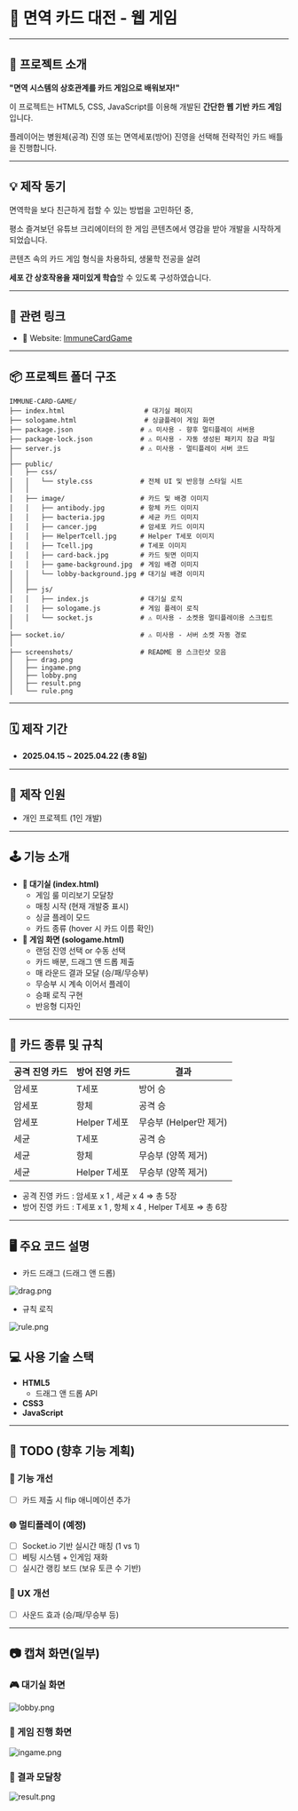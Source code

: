# 🧬 면역 카드 대전 - 웹 게임

---

## 🧭 프로젝트 소개

**"면역 시스템의 상호관계를 카드 게임으로 배워보자!"**

이 프로젝트는 HTML5, CSS, JavaScript를 이용해 개발된 **간단한 웹 기반 카드 게임**입니다.

플레이어는 병원체(공격) 진영 또는 면역세포(방어) 진영을 선택해 전략적인 카드 배틀을 진행합니다.

---

## 💡 제작 동기

면역학을 보다 친근하게 접할 수 있는 방법을 고민하던 중,

평소 즐겨보던 유튜브 크리에이터의 한 게임 콘텐츠에서 영감을 받아 개발을 시작하게 되었습니다.

콘텐츠 속의 카드 게임 형식을 차용하되, 생물학 전공을 살려

**세포 간 상호작용을 재미있게 학습**할 수 있도록 구성하였습니다.

---

## 🔗 관련 링크

- 🔗 Website:  [ImmuneCardGame](#)

---

## 📦 프로젝트 폴더 구조
```
IMMUNE-CARD-GAME/
├── index.html                    # 대기실 페이지
├── sologame.html                 # 싱글플레이 게임 화면
├── package.json                 # ⚠️ 미사용 - 향후 멀티플레이 서버용
├── package-lock.json            # ⚠️ 미사용 - 자동 생성된 패키지 잠금 파일
├── server.js                    # ⚠️ 미사용 - 멀티플레이 서버 코드
│
├── public/
│   ├── css/
│   │   └── style.css            # 전체 UI 및 반응형 스타일 시트
│   │
│   ├── image/                   # 카드 및 배경 이미지
│   │   ├── antibody.jpg         # 항체 카드 이미지
│   │   ├── bacteria.jpg         # 세균 카드 이미지
│   │   ├── cancer.jpg           # 암세포 카드 이미지
│   │   ├── HelperTcell.jpg      # Helper T세포 이미지
│   │   ├── Tcell.jpg            # T세포 이미지
│   │   ├── card-back.jpg        # 카드 뒷면 이미지
│   │   ├── game-background.jpg  # 게임 배경 이미지
│   │   └── lobby-background.jpg # 대기실 배경 이미지
│   │
│   ├── js/
│   │   ├── index.js             # 대기실 로직
│   │   ├── sologame.js          # 게임 플레이 로직
│   │   └── socket.js            # ⚠️ 미사용 - 소켓용 멀티플레이용 스크립트
│
├── socket.io/                   # ⚠️ 미사용 - 서버 소켓 자동 경로
│
├── screenshots/                 # README 용 스크린샷 모음
│   ├── drag.png
│   ├── ingame.png
│   ├── lobby.png
│   ├── result.png
│   └── rule.png
```
---

## 🗓️ 제작 기간

- **2025.04.15 ~ 2025.04.22 (총 8일)**

---

## 🧑 제작 인원

- 개인 프로젝트 (1인 개발)

---

## 🕹️ 기능 소개

- **🔹 대기실 (index.html)**
    - 게임 룰 미리보기 모달창
    - 매칭 시작 (현재 개발중 표시)
    - 싱글 플레이 모드
    - 카드 종류 (hover 시 카드 이름 확인)
- **🔹 게임 화면 (sologame.html)**
    - 랜덤 진영 선택 or 수동 선택
    - 카드 배분, 드래그 앤 드롭 제출
    - 매 라운드 결과 모달 (승/패/무승부)
    - 무승부 시 계속 이어서 플레이
    - 승패 로직 구현
    - 반응형 디자인

---

## 🧠 카드 종류 및 규칙

| 공격 진영 카드 | 방어 진영 카드 | 결과 |
| --- | --- | --- |
| 암세포 | T세포 | 방어 승 |
| 암세포 | 항체 | 공격 승 |
| 암세포 | Helper T세포 | 무승부 (Helper만 제거) |
| 세균 | T세포 | 공격 승 |
| 세균 | 항체 | 무승부 (양쪽 제거) |
| 세균 | Helper T세포 | 무승부 (양쪽 제거) |
- 공격 진영 카드 : 암세포 x 1 , 세균 x 4 ⇒ 총 5장
- 방어 진영 카드 : T세포 x 1 , 항체 x 4 , Helper T세포 ⇒ 총 6장

---

## 🖥 주요 코드 설명

- 카드 드래그 (드래그 앤 드롭)

![drag.png](/screenshots/drag.png)

- 규칙 로직

![rule.png](/screenshots/rule.png)

## 💻 사용 기술 스택

- **HTML5**
    - 드래그 앤 드롭 API
- **CSS3**
- **JavaScript**

---

## 🧪 TODO (향후 기능 계획)

### 🔄 기능 개선

- [ ]  카드 제출 시 flip 애니메이션 추가

### 🌐 멀티플레이 (예정)

- [ ]  Socket.io 기반 실시간 매칭 (1 vs 1)
- [ ]  베팅 시스템 + 인게임 재화
- [ ]  실시간 랭킹 보드 (보유 토큰 수 기반)

### 📱 UX 개선

- [ ]  사운드 효과 (승/패/무승부 등)

---

## 📷 캡쳐 화면(일부)

### 🎮 대기실 화면

![lobby.png](/screenshots/lobby.png)

### 🧬 게임 진행 화면

![ingame.png](/screenshots/ingame.png)

### 🧾 결과 모달창

![result.png](/screenshots/result.png)